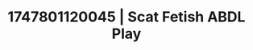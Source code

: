 ---
categories:
- Erotic audiobooks
- Latex & lace
- Pleasure mapping
- Heat of the moment
- Hog tying
image: /assets/images/1747801120045.jpg
layout: post
seo:
  description: Featured content with artistic Scat Fetish, ABDL Play. HD images available.
  keywords: Scat Fetish, ABDL Play
  og_image: /assets/images/1747801120045.jpg
  schema_type: VisualArtwork
tags:
- ABDL Play
- '#1747801120045'
- Scat Fetish
title: 1747801120045 | Scat Fetish ABDL Play
---